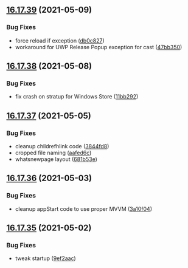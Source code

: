 ## [16.17.39](https://github.com/phandcock/GrampsView/compare/v16.17.38...v16.17.39) (2021-05-09)


### Bug Fixes

* force reload if exception ([db0c827](https://github.com/phandcock/GrampsView/commit/db0c827a5461c359f6062716914af672e752ccef))
* workaround for UWP Release Popup exception for cast ([47bb350](https://github.com/phandcock/GrampsView/commit/47bb35056d2b3c8a0d56c7810354b664af895991))



## [16.17.38](https://github.com/phandcock/GrampsView/compare/v16.17.37...v16.17.38) (2021-05-08)


### Bug Fixes

* fix crash on stratup for Windows Store ([11bb292](https://github.com/phandcock/GrampsView/commit/11bb292e37f55e51e9d1b30d857002788da49524))



## [16.17.37](https://github.com/phandcock/GrampsView/compare/v16.17.36...v16.17.37) (2021-05-05)


### Bug Fixes

* cleanup childrefhlink code ([3844fd8](https://github.com/phandcock/GrampsView/commit/3844fd88952cb78419f19116bace5abb5b6f5b7f))
* cropped file naming ([aafed6c](https://github.com/phandcock/GrampsView/commit/aafed6ccdd0d0327601391b8ec3e0f2534089010))
* whatsnewpage layout ([681b53e](https://github.com/phandcock/GrampsView/commit/681b53ebeccd6cbae79ab9b9661acdb48447184b))



## [16.17.36](https://github.com/phandcock/GrampsView/compare/v16.17.35...v16.17.36) (2021-05-03)


### Bug Fixes

* cleanup appStart code to use proper MVVM ([3a10f04](https://github.com/phandcock/GrampsView/commit/3a10f04f81d23dc4825a7c4074740d54ec105240))



## [16.17.35](https://github.com/phandcock/GrampsView/compare/v16.17.34...v16.17.35) (2021-05-02)


### Bug Fixes

* tweak startup ([9ef2aac](https://github.com/phandcock/GrampsView/commit/9ef2aac6bc8fa8609d4f4ceecd258a5fa944421e))



